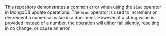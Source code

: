 This repository demonstrates a common error when using the `$inc` operator in MongoDB update operations.  The `$inc` operator is used to increment or decrement a numerical value in a document. However, if a string value is provided instead of a number, the operation will either fail silently, resulting in no change, or cause an error.